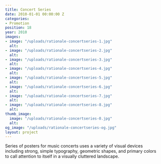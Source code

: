 ```yaml
---
title: Concert Series
date: 2010-01-01 00:00:00 Z
categories:
- Promotion
position: 18
year: 2010
images:
- image: "/uploads/rationale-concertseries-1.jpg"
  alt:
- image: "/uploads/rationale-concertseries-2.jpg"
  alt:
- image: "/uploads/rationale-concertseries-3.jpg"
  alt:
- image: "/uploads/rationale-concertseries-4.jpg"
  alt:
- image: "/uploads/rationale-concertseries-5.jpg"
  alt:
- image: "/uploads/rationale-concertseries-6.jpg"
  alt:
- image: "/uploads/rationale-concertseries-7.jpg"
  alt:
- image: "/uploads/rationale-concertseries-8.jpg"
  alt:
thumb_image:
  image: "/uploads/rationale-concertseries-0.jpg"
  alt:
og_image: "/uploads/rationale-concertseries-og.jpg"
layout: project
---
```


Series of posters for music concerts uses a variety of visual devices including strong, simple typography, geometric shapes, and primary colors to call attention to itself in a visually cluttered landscape.
